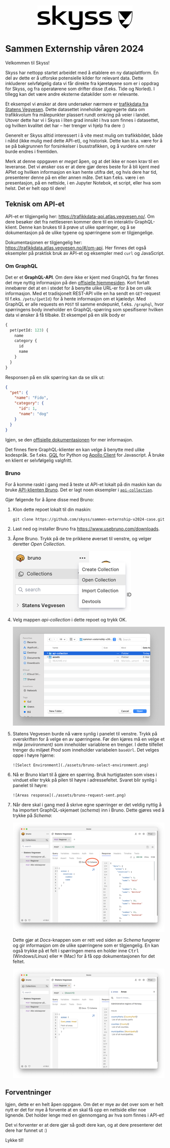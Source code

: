 <p align="center">
<picture>
<source media="(prefers-color-scheme: dark)" srcset="./assets/skysslogo-darkmode.svg">
<source media="(prefers-color-scheme: light)" srcset="./assets/skysslogo-lightmode.svg">
<img src="./assets/skysslogo-lightmode.svg" width="300" />
</picture>
</p>

# Sammen Externship våren 2024

Velkommen til Skyss!

Skyss har nettopp startet arbeidet med å etablere en ny dataplattform.
En del av dette er å utforske potensielle kilder for relevant data.
Dette inkluderer selvfølgelig data vi får direkte fra kjøretøyene som er i oppdrag for Skyss, og fra operatørene som drifter disse (f.eks. Tide og Norled).
I tillegg kan det være andre eksterne datakilder som er relevante.

Et eksempel vi ønsker at dere undersøker nærmere er [trafikkdata fra Statens Vegvesen](https://trafikkdata.atlas.vegvesen.no/#/om-trafikkdata).
Dette datasettet inneholder aggregerte data om trafikkvolum fra målepunkter plassert rundt omkring på veier i landet.
Utover dette har vi i Skyss i liten grad innsikt i hva som finnes i datasettet, og hvilken kvalitet det har – her trenger vi hjelp fra dere :)

Generelt er Skyss alltid interessert i å vite mest mulig om trafikkbildet, både i nåtid (ikke mulig med dette API-et), og historisk.
Dette kan bl.a. være for å se på bakgrunnen for forsinkelser i busstrafikken, og å vurdere om ruter burde endres i fremtiden.

Merk at denne oppgaven er _meget_ åpen, og at det ikke er noen krav til en leveranse.
Det vi ønsker oss er at dere gjør deres beste for å bli kjent med APIet og hvilken informasjon en kan hente utifra det, og hvis dere har tid, presenterer denne på en eller annen måte.
Det kan f.eks. være i en presentasjon, på en nettside, i en Jupyter Notebok, et script, eller hva som helst. Det er helt opp til dere!

## Teknisk om API-et

API-et er tilgjengelig her: https://trafikkdata-api.atlas.vegvesen.no/.
Om dere besøker det fra nettleseren kommer dere til en interaktiv GraphQL-klient.
Denne kan brukes til å prøve ut ulike spørringer, og å se dokumentasjon på de ulike typene og spørringene som er tilgjengelige.

Dokumentasjonen er tilgjengelig her: https://trafikkdata.atlas.vegvesen.no/#/om-api.
Her finnes det også eksempler på praktisk bruk av API-et og eksempler med `curl` og JavaScript.

### Om GraphQL

Det er et **GraphQL-API**.
Om dere ikke er kjent med GraphQL fra før finnes det mye nyttig informasjon på den [offisielle hjemmesiden](https://graphql.org/learn/).
Kort fortalt innebærer det at en i stedet for å benytte ulike URL-er for å be om ulik informasjon.
Med et tradisjonelt REST-API ville en ha sendt en `GET`-request til f.eks. `/pets/{petId}` for å hente informasjon om et kjæledyr.
Med GraphQL er alle requests en `POST` til samme endepunkt, f.eks. `/graphql`, hvor spørringens body inneholder en GraphQL-spørring som spesifiserer hvilken data vi ønsker å få tilbake.
Et eksempel på en slik body er

```graphql
{
  pet(petId: 123) {
    name
    category {
      id
      name
    }
  }
}
```

Responsen på en slik spørring kan da se slik ut:

```json
{
  "pet": {
    "name": "Fido",
    "category": {
      "id": 1,
      "name": "dog"
    }
  }
}
```

Igjen, se den [offisielle dokumentasjonen](https://graphql.org/learn/) for mer informasjon.

Det finnes flere GraphQL-klienter en kan velge å benytte med ulike kodespråk.
Se f.eks. [GQL](https://github.com/graphql-python/gql) for Python og [Apollo Client](https://www.apollographql.com/docs/react/) for Javascript. Å bruke en klient er selvfølgelig valgfritt.

### Bruno

For å komme raskt i gang med å teste ut API-et lokalt på din maskin kan du bruke [API-klienten Bruno](https://www.usebruno.com/).
Det er lagt noen eksempler i [`api-collection`](./api-collection/).

Gjør følgende for å åpne disse med Bruno:

1.  Klon dette repoet lokalt til din maskin:
    ```shell
    git clone https://github.com/skyss/sammen-externship-v2024-case.git
    ```
1.  Last ned og installer Bruno fra https://www.usebruno.com/downloads.
1.  Åpne Bruno. Trykk på de tre prikkene øverset til venstre, og velger deretter _Open Collection_.

    ![Open Collection](./assets/bruno-open-collection.png)

1.  Velg mappen _api-collection_ i dette repoet og trykk OK.

    ![Open Collection folder](./assets/bruno-folder-select.png)

1.  Statens Vegvesen burde nå være synlig i panelet til venstre.
    Trykk på overskriften for å velge en av spørringene.
    Før den kjøres må en velge et miljø _(environment)_ som inneholder variablene en trenger. I dette tilfellet trenger du miljøet _Prod_ som inneholder variabelen `baseUrl`. Det velges oppe i høyre hjørne:

        ![Select Environment](./assets/bruno-select-environment.png)

1.  Nå er Bruno klart til å gjøre en spørring. Bruk hurtigtasten som vises i vinduet eller trykk på pilen til høyre i adressefeltet.
    Svaret blir synlig i panelet til høyre:

        ![Areas response](./assets/bruno-request-sent.png)

1.  Når dere skal i gang med å skrive egne spørringer er det veldig nyttig å ha importert GraphQL-skjemaet (_schema_) inn i Bruno. Dette gjøres ved å trykke på _Schema_:

    ![Schema button](./assets/bruno-schema-button.png)

    Dette gjør at _Docs_-knappen som er rett ved siden av _Schema_ fungerer og gir informasjon om de ulike spørringene som er tilgjengelig. En kan også trykke på et felt i spørringen mens en holder inne <kbd>Ctrl</kbd> (Windows/Linux) eller <kbd>⌘</kbd> (Mac) for å få opp dokumentasjonen for det feltet.

    ![Areas docs](./assets/bruno-areas-docs.png)

## Forventninger

Igjen, dette er en helt åpen oppgave.
Om det er mye av det over som er helt nytt er det for mye å forvente at en skal få opp en nettside eller noe lignende.
Det holder lenge med en gjennomgang av hva som finnes i API-et!

Det vi forventer er at dere gjør så godt dere kan, og at dere presenterer det dere har funnet ut :)

Lykke til!
